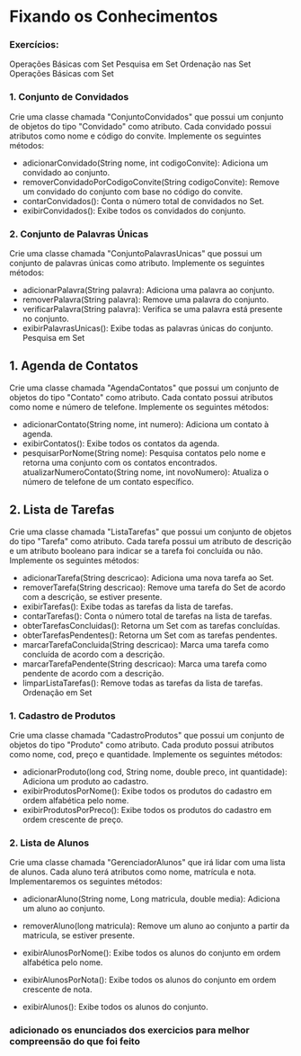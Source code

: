 # Fixando os Conhecimentos
### Exercícios:

Operações Básicas com Set
Pesquisa em Set
Ordenação nas Set
Operações Básicas com Set
### 1. Conjunto de Convidados
   Crie uma classe chamada "ConjuntoConvidados" que possui um conjunto de objetos do tipo "Convidado" como atributo. Cada convidado possui atributos como nome e código do convite. Implemente os seguintes métodos:

- adicionarConvidado(String nome, int codigoConvite): Adiciona um convidado ao conjunto.
- removerConvidadoPorCodigoConvite(String codigoConvite): Remove um convidado do conjunto com base no código do convite.
- contarConvidados(): Conta o número total de convidados no Set.
- exibirConvidados(): Exibe todos os convidados do conjunto.
### 2. Conjunto de Palavras Únicas
   Crie uma classe chamada "ConjuntoPalavrasUnicas" que possui um conjunto de palavras únicas como atributo. Implemente os seguintes métodos:

- adicionarPalavra(String palavra): Adiciona uma palavra ao conjunto.
- removerPalavra(String palavra): Remove uma palavra do conjunto.
- verificarPalavra(String palavra): Verifica se uma palavra está presente no conjunto.
- exibirPalavrasUnicas(): Exibe todas as palavras únicas do conjunto.
Pesquisa em Set
## 1. Agenda de Contatos
   Crie uma classe chamada "AgendaContatos" que possui um conjunto de objetos do tipo "Contato" como atributo. Cada contato possui atributos como nome e número de telefone. Implemente os seguintes métodos:

- adicionarContato(String nome, int numero): Adiciona um contato à agenda.
- exibirContatos(): Exibe todos os contatos da agenda.
- pesquisarPorNome(String nome): Pesquisa contatos pelo nome e retorna uma conjunto com os contatos encontrados.
atualizarNumeroContato(String nome, int novoNumero): Atualiza o número de telefone de um contato específico.
## 2. Lista de Tarefas
   Crie uma classe chamada "ListaTarefas" que possui um conjunto de objetos do tipo "Tarefa" como atributo. Cada tarefa possui um atributo de descrição e um atributo booleano para indicar se a tarefa foi concluída ou não. Implemente os seguintes métodos:

- adicionarTarefa(String descricao): Adiciona uma nova tarefa ao Set.
- removerTarefa(String descricao): Remove uma tarefa do Set de acordo com a descrição, se estiver presente.
- exibirTarefas(): Exibe todas as tarefas da lista de tarefas.
- contarTarefas(): Conta o número total de tarefas na lista de tarefas.
- obterTarefasConcluidas(): Retorna um Set com as tarefas concluídas.
- obterTarefasPendentes(): Retorna um Set com as tarefas pendentes.
- marcarTarefaConcluida(String descricao): Marca uma tarefa como concluída de acordo com a descrição.
- marcarTarefaPendente(String descricao): Marca uma tarefa como pendente de acordo com a descrição.
- limparListaTarefas(): Remove todas as tarefas da lista de tarefas.
Ordenação em Set
### 1. Cadastro de Produtos
   Crie uma classe chamada "CadastroProdutos" que possui um conjunto de objetos do tipo "Produto" como atributo. Cada produto possui atributos como nome, cod, preço e quantidade. Implemente os seguintes métodos:

- adicionarProduto(long cod, String nome, double preco, int quantidade): Adiciona um produto ao cadastro.
- exibirProdutosPorNome(): Exibe todos os produtos do cadastro em ordem alfabética pelo nome.
- exibirProdutosPorPreco(): Exibe todos os produtos do cadastro em ordem crescente de preço.
### 2. Lista de Alunos
   Crie uma classe chamada "GerenciadorAlunos" que irá lidar com uma lista de alunos. Cada aluno terá atributos como nome, matrícula e nota. Implementaremos os seguintes métodos:

- adicionarAluno(String nome, Long matricula, double media): Adiciona um aluno ao conjunto.
- removerAluno(long matricula): Remove um aluno ao conjunto a partir da matricula, se estiver presente.
- exibirAlunosPorNome(): Exibe todos os alunos do conjunto em ordem alfabética pelo nome.
- exibirAlunosPorNota(): Exibe todos os alunos do conjunto em ordem crescente de nota.

- exibirAlunos(): Exibe todos os alunos do conjunto.

### adicionado os enunciados dos exercicios para melhor compreensão do que foi feito 